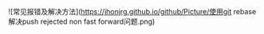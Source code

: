 
![常见报错及解决方法](https://jhonjrg.github.io/github/Picture/使用git rebase解决push rejected non fast forward问题.png)
